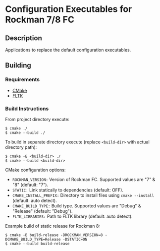
# Configuration Executables for Rockman 7/8 FC

## Description

Applications to replace the default configuration executables.

## Building

### Requirements

- [CMake](https://cmake.org/)
- [FLTK](https://fltk.org/)

### Build Instructions

From project directory execute:

```
$ cmake ./
$ cmake --build ./
```

To build in separate directory execute (replace `<build-dir>` with actual directory path):

```
$ cmake -B <build-dir> ./
$ cmake --build <build-dir>
```

CMake configuration options:

- `ROCKMAN_VERSION:` Version of Rockman FC. Supported values are "7" & "8" (default: "7").
- `STATIC:` Link statically to dependencies (default: OFF).
- `CMAKE_INSTALL_PREFIX:` Directory to install files using `cmake --install` (default: auto detect).
- `CMAKE_BUILD_TYPE:` Build type. Supported values are "Debug" & "Release" (default: "Debug").
- `FLTK_LIBRARIES:` Path to FLTK library (default: auto detect).

Example build of static release for Rockman 8:

```
$ cmake -B build-release -DROCKMAN_VERSION=8 -DCMAKE_BUILD_TYPE=Release -DSTATIC=ON
$ cmake --build build-release
```

